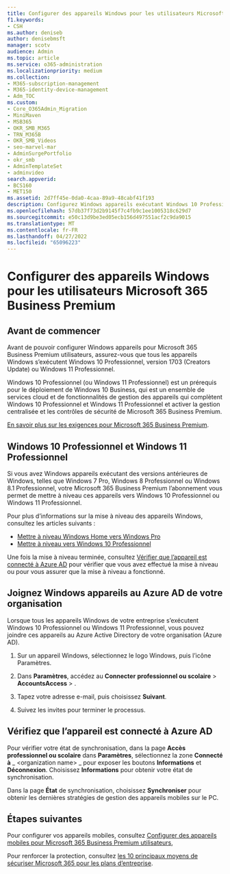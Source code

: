 ```yaml
---
title: Configurer des appareils Windows pour les utilisateurs Microsoft 365 Business Premium
f1.keywords:
- CSH
ms.author: deniseb
author: denisebmsft
manager: scotv
audience: Admin
ms.topic: article
ms.service: o365-administration
ms.localizationpriority: medium
ms.collection:
- M365-subscription-management
- M365-identity-device-management
- Adm_TOC
ms.custom:
- Core_O365Admin_Migration
- MiniMaven
- MSB365
- OKR_SMB_M365
- TRN_M365B
- OKR_SMB_Videos
- seo-marvel-mar
- AdminSurgePortfolio
- okr_smb
- AdminTemplateSet
- adminvideo
search.appverid:
- BCS160
- MET150
ms.assetid: 2d7ff45e-0da0-4caa-89a9-48cabf41f193
description: Configurez Windows appareils exécutant Windows 10 Professionnel pour Microsoft 365 Business Premium utilisateurs, en activant la gestion centralisée et les contrôles de sécurité.
ms.openlocfilehash: 57db37f73d2b9145f7c4fb9c1ee1005318c629d7
ms.sourcegitcommit: e50c13d9be3ed05ecb156d497551acf2c9da9015
ms.translationtype: MT
ms.contentlocale: fr-FR
ms.lasthandoff: 04/27/2022
ms.locfileid: "65096223"
---
```

# <a name="set-up-windows-devices-for-microsoft-365-business-premium-users"></a>Configurer des appareils Windows pour les utilisateurs Microsoft 365 Business Premium

## <a name="before-you-begin"></a>Avant de commencer

Avant de pouvoir configurer Windows appareils pour Microsoft 365 Business Premium utilisateurs, assurez-vous que tous les appareils Windows s’exécutent Windows 10 Professionnel, version 1703 (Creators Update) ou Windows 11 Professionnel. 

Windows 10 Professionnel (ou Windows 11 Professionnel) est un prérequis pour le déploiement de Windows 10 Business, qui est un ensemble de services cloud et de fonctionnalités de gestion des appareils qui complètent Windows 10 Professionnel et Windows 11 Professionnel et activer la gestion centralisée et les contrôles de sécurité de Microsoft 365 Business Premium.

[En savoir plus sur les exigences pour Microsoft 365 Business Premium](https://www.microsoft.com/microsoft-365/business/microsoft-365-business-premium?activetab=pivot:techspecstab).

## <a name="windows-10-pro-and-windows-11-pro"></a>Windows 10 Professionnel et Windows 11 Professionnel

Si vous avez Windows appareils exécutant des versions antérieures de Windows, telles que Windows 7 Pro, Windows 8 Professionnel ou Windows 8.1 Professionnel, votre Microsoft 365 Business Premium  l’abonnement vous permet de mettre à niveau ces appareils vers Windows 10 Professionnel ou Windows 11 Professionnel.
  
Pour plus d’informations sur la mise à niveau des appareils Windows, consultez les articles suivants :

- [Mettre à niveau Windows Home vers Windows Pro](https://support.microsoft.com/windows/upgrade-windows-home-to-windows-pro-ef34d520-e73f-3198-c525-d1a218cc2818)
- [Mettre à niveau vers Windows 10 Professionnel](https://support.microsoft.com/windows/upgrade-to-windows-10-pro-71ecc746-0f81-a4c0-bd4b-0db8559e0796)
  
Une fois la mise à niveau terminée, consultez [Vérifier que l’appareil est connecté à Azure AD](#verify-the-device-is-connected-to-azure-ad) pour vérifier que vous avez effectué la mise à niveau ou pour vous assurer que la mise à niveau a fonctionné.

## <a name="join-windows-devices-to-your-organizations-azure-ad"></a>Joignez Windows appareils au Azure AD de votre organisation

Lorsque tous les appareils Windows de votre entreprise s’exécutent Windows 10 Professionnel ou Windows 11 Professionnel, vous pouvez joindre ces appareils au Azure Active Directory de votre organisation (Azure AD). 

1. Sur un appareil Windows, sélectionnez le logo Windows, puis l’icône Paramètres.
  
2. Dans **Paramètres**, accédez au **Connecter** **professionnel ou scolaire** \> **AccountsAccess** > .
  
3. Tapez votre adresse e-mail, puis choisissez **Suivant**.

4. Suivez les invites pour terminer le processus.

## <a name="verify-the-device-is-connected-to-azure-ad"></a>Vérifiez que l’appareil est connecté à Azure AD

Pour vérifier votre état de synchronisation, dans la page **Accès professionnel ou scolaire** dans **Paramètres**, sélectionnez la zone **Connecté à** _ \<organization name\> _ pour exposer les boutons **Informations** et **Déconnexion**. Choisissez **Informations** pour obtenir votre état de synchronisation. 
  
Dans la page **État** de synchronisation, choisissez **Synchroniser** pour obtenir les dernières stratégies de gestion des appareils mobiles sur le PC.  
  
## <a name="next-steps"></a>Étapes suivantes

Pour configurer vos appareils mobiles, consultez [Configurer des appareils mobiles pour Microsoft 365 Business Premium utilisateurs](set-up-mobile-devices.md), 

Pour renforcer la protection, consultez [les 10 principaux moyens de sécuriser Microsoft 365 pour les plans d’entreprise](../security-and-compliance/secure-your-business-data.md).
  

